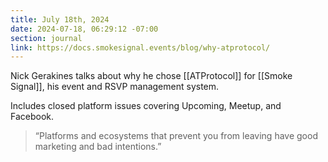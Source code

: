 ```yaml
---
title: July 18th, 2024
date: 2024-07-18, 06:29:12 -07:00
section: journal
link: https://docs.smokesignal.events/blog/why-atprotocol/
---
```

Nick Gerakines talks about why he chose [[ATProtocol]] for [[Smoke Signal]], his event and RSVP management system.

Includes closed platform issues covering Upcoming, Meetup, and Facebook. 

> “Platforms and ecosystems that prevent you from leaving have good marketing and bad intentions.”